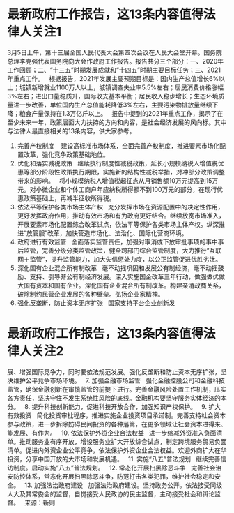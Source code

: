 # 最新政府工作报告，这13条内容值得法律人关注1

3月5日上午，第十三届全国人民代表大会第四次会议在人民大会堂开幕。国务院总理李克强代表国务院向大会作政府工作报告。报告共分三个部分：一、2020年工作回顾；二、“十三五”时期发展成就和“十四五”时期主要目标任务；三、2021年重点工作。
 
根据报告，2021年发展主要预期目标是：国内生产总值增长6%以上；城镇新增就业1100万人以上，城镇调查失业率5.5%左右；居民消费价格涨幅3%左右；进出口量稳质升，国际收支基本平衡；居民收入稳步增长；生态环境质量进一步改善，单位国内生产总值能耗降低3%左右，主要污染物排放量继续下降；粮食产量保持在1.3万亿斤以上。
 
报告中提到的2021年重点工作，揭示了在至少未来一年，政策层面大力扶持的方向和内容，是社会经济发展的风向标。其中与法律人最直接相关的13条内容，供大家参考。
 
1. 完善产权制度 
 
建设高标准市场体系，全面完善产权制度，推进要素市场化配置改革，强化竞争政策基础地位。
 
2. 优化和落实减税政策
 
继续执行制度性减税政策，延长小规模纳税人增值税优惠等部分阶段性政策执行期限，实施新的结构性减税举措，对冲部分政策调整带来的影响。
 
将小规模纳税人增值税起征点从月销售额10万元提高到15万元。对小微企业和个体工商户年应纳税所得额不到100万元的部分，在现行优惠政策基础上，再减半征收所得税。
 
3. 依法平等保护各类市场主体产权
 
充分发挥市场在资源配置中的决定性作用，更好发挥政府作用，推动有效市场和有为政府更好结合。继续放宽市场准入，开展要素市场化配置综合改革试点，依法平等保护各类市场主体产权。纵深推进“放管服”改革，加快营造市场化、法治化、国际化营商环境。
 
4. 政府进行有效监管
 
全面落实监管责任，加强对取消或下放审批事项的事中事后监管，完善分级分类监管政策，健全跨部门综合监管制度，大力推行“互联网＋监管”，提升监管能力，加大失信惩处力度，以公正监管促进优胜劣汰。
 
5. 深化国有企业混合所有制改革
 
毫不动摇巩固和发展公有制经济，毫不动摇鼓励、支持、引导非公有制经济发展。深入实施国企改革三年行动，做强做优做大国有资本和国有企业。深化国有企业混合所有制改革。构建亲清政商关系，破除制约民营企业发展的各种壁垒。弘扬企业家精神。
 
6. 强化反垄断，防止资本无序扩张
 
国家支持平台企业创新发

# 最新政府工作报告，这13条内容值得法律人关注2

展、增强国际竞争力，同时要依法规范发展。强化反垄断和防止资本无序扩张，坚决维护公平竞争市场环境。
 
7. 加强金融市场监管
 
强化金融控股公司和金融科技监管，确保金融创新在审慎监管的前提下进行。完善金融风险处置工作机制，压实各方责任，坚决守住不发生系统性风险的底线。金融机构要坚守服务实体经济的本分。
 
8. 提升科技创新能力，促进科技开放合作，加强知识产权保护。
 
9. 扩大有效投资
 
简化投资审批程序，推进实施企业投资项目承诺制。完善支持社会资本参与政策，进一步拆除妨碍民间投资的各种藩篱，在更多领域让社会资本进得来、能发展、有作为。
 
10. 依法保护外资企业合法权益
 
进一步缩减外资准入负面清单。推动服务业有序开放，增设服务业扩大开放综合试点，制定跨境服务贸易负面清单。促进内外资企业公平竞争，依法保护外资企业合法权益。欢迎外商扩大在华投资，分享中国开放的大市场和发展机遇。
 
11. 实施“八五”普法规划
 
继续完善信访制度。启动实施“八五”普法规划。
 
12. 常态化开展扫黑除恶斗争
 
完善社会治安防控体系，常态化开展扫黑除恶斗争，防范打击各类犯罪，维护社会稳定和安全。
 
13. 加强法治政府建设
 
加强法治政府建设。坚持政务公开。依法接受同级人大及其常委会的监督，自觉接受人民政协的民主监督，主动接受社会和舆论监督。
 
来源：新则


